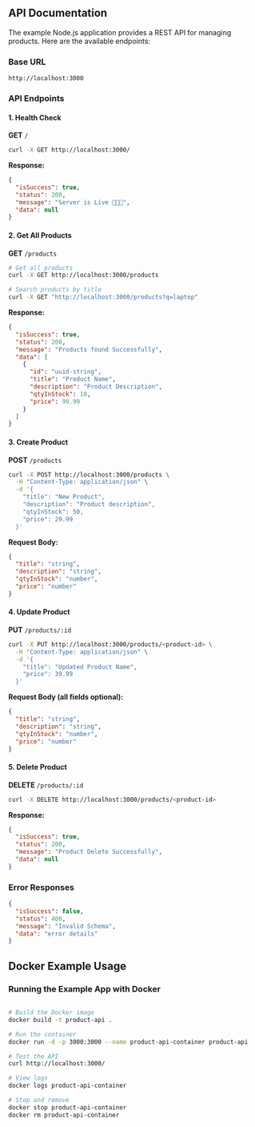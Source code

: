 ## API Documentation

The example Node.js application provides a REST API for managing products. Here are the available endpoints:

### Base URL
```
http://localhost:3000
```

### API Endpoints

#### 1. Health Check
**GET** `/`
```bash
curl -X GET http://localhost:3000/
```

**Response:**
```json
{
  "isSuccess": true,
  "status": 200,
  "message": "Server is Live 🚀🚀🚀",
  "data": null
}
```

#### 2. Get All Products
**GET** `/products`
```bash
# Get all products
curl -X GET http://localhost:3000/products

# Search products by title
curl -X GET "http://localhost:3000/products?q=laptop"
```

**Response:**
```json
{
  "isSuccess": true,
  "status": 200,
  "message": "Products found Successfully",
  "data": [
    {
      "id": "uuid-string",
      "title": "Product Name",
      "description": "Product Description",
      "qtyInStock": 10,
      "price": 99.99
    }
  ]
}
```

#### 3. Create Product
**POST** `/products`
```bash
curl -X POST http://localhost:3000/products \
  -H "Content-Type: application/json" \
  -d '{
    "title": "New Product",
    "description": "Product description",
    "qtyInStock": 50,
    "price": 29.99
  }'
```

**Request Body:**
```json
{
  "title": "string",
  "description": "string",
  "qtyInStock": "number",
  "price": "number"
}
```

#### 4. Update Product
**PUT** `/products/:id`
```bash
curl -X PUT http://localhost:3000/products/<product-id> \
  -H "Content-Type: application/json" \
  -d '{
    "title": "Updated Product Name",
    "price": 39.99
  }'
```

**Request Body (all fields optional):**
```json
{
  "title": "string",
  "description": "string",
  "qtyInStock": "number",
  "price": "number"
}
```

#### 5. Delete Product
**DELETE** `/products/:id`
```bash
curl -X DELETE http://localhost:3000/products/<product-id>
```

**Response:**
```json
{
  "isSuccess": true,
  "status": 200,
  "message": "Product Delete Successfully",
  "data": null
}
```

### Error Responses
```json
{
  "isSuccess": false,
  "status": 400,
  "message": "Invalid Schema",
  "data": "error details"
}
```

## Docker Example Usage

### Running the Example App with Docker
```bash

# Build the Docker image
docker build -t product-api .

# Run the container
docker run -d -p 3000:3000 --name product-api-container product-api

# Test the API
curl http://localhost:3000/

# View logs
docker logs product-api-container

# Stop and remove
docker stop product-api-container
docker rm product-api-container
```